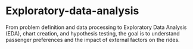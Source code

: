 # Exploratory-data-analysis
From problem definition and data processing to Exploratory Data Analysis (EDA), chart creation, and hypothesis testing, the goal is to understand passenger preferences and the impact of external factors on the rides.
